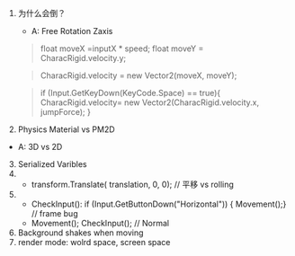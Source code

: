 1. 为什么会倒？
    - A: Free Rotation Zaxis
    >float moveX =inputX * speed;
    >float moveY = CharacRigid.velocity.y;

    >CharacRigid.velocity = new Vector2(moveX, moveY);

    >if (Input.GetKeyDown(KeyCode.Space) == true){
    >CharacRigid.velocity= new Vector2(CharacRigid.velocity.x, jumpForce);
    >}
2. Physics Material vs PM2D 
- A: 3D vs 2D
3. Serialized Varibles
1. - transform.Translate( translation, 0, 0); // 平移 vs rolling 
1. - CheckInput(): if (Input.GetButtonDown("Horizontal")) { Movement();}  // frame bug
    - Movement(); CheckInput(); // Normal
1. Background shakes when moving
1. render mode: wolrd space, screen space 